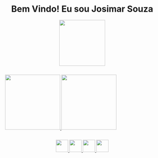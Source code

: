 <div align="center">
  <h1>Bem Vindo! Eu sou Josimar Souza</h1>
  <img width="150px" src="https://media4.giphy.com/media/l0EwZb73BuKG9hkXu/200w.webp?cid=ecf05e47fluqvmttfgz9slpckqefjsaqouuc0wgsresvuooe&rid=200w.webp&ct=g" />
</div>

##

<div>
  <a href="https://github.com/Josimar-Souza">
  <img height="180em" src="https://github-readme-stats.vercel.app/api?username=Josimar-Souza&show_icons=true&theme=tokyonight&include_all_commits=true&count_private=true"/>
  <img height="180em" src="https://github-readme-stats.vercel.app/api/top-langs/?username=Josimar-Souza&layout=compact&langs_count=7&theme=tokyonight"/>
</div>

##

<div align="center">
  <img width="40px" src="https://cdn.jsdelivr.net/gh/devicons/devicon/icons/javascript/javascript-original.svg" />
  <img width="40px" src="https://cdn.jsdelivr.net/gh/devicons/devicon/icons/css3/css3-original.svg" />
  <img width="40px" src="https://cdn.jsdelivr.net/gh/devicons/devicon/icons/html5/html5-original.svg" />
  <img width="40px" src="https://cdn.jsdelivr.net/gh/devicons/devicon/icons/react/react-original.svg" />
</div>
